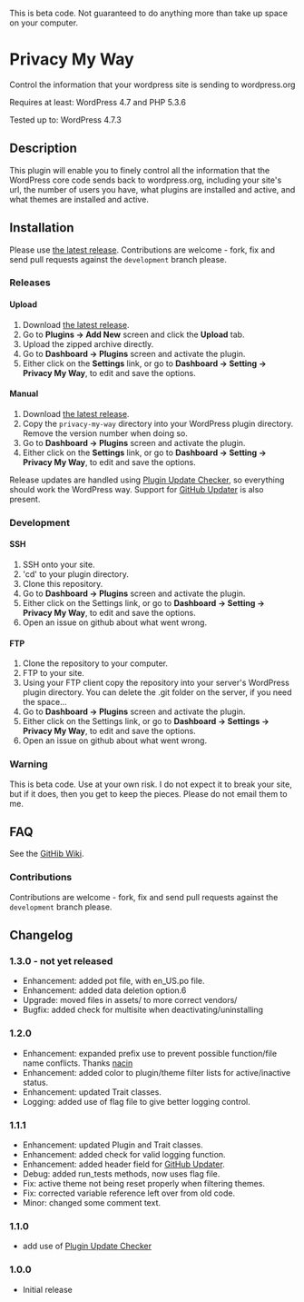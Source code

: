 This is beta code.  Not guaranteed to do anything more than take up space on your computer.


# Privacy My Way

Control the information that your wordpress site is sending to wordpress.org

Requires at least: WordPress 4.7 and PHP 5.3.6

Tested up to: WordPress 4.7.3

## Description

This plugin will enable you to finely control all the information that the WordPress core code sends back to wordpress.org, including your site's url,
the number of users you have, what plugins are installed and active, and what themes are installed and active.

## Installation

Please use [the latest release](https://github.com/RichardCoffee/privacy-my-way/releases/latest).  Contributions are welcome - fork, fix and send pull
requests against the `development` branch please.

### Releases

#### Upload

1.  Download [the latest release](https://github.com/RichardCoffee/privacy-my-way/releases/latest).
2.  Go to __Plugins -> Add New__ screen and click the __Upload__ tab.
3.  Upload the zipped archive directly.
4.  Go to __Dashboard -> Plugins__ screen and activate the plugin.
5.  Either click on the __Settings__ link, or go to __Dashboard -> Setting -> Privacy My Way__, to edit and save the options.

#### Manual

1.  Download [the latest release](https://github.com/RichardCoffee/privacy-my-way/releases/latest).
2.  Copy the `privacy-my-way` directory into your WordPress plugin directory.  Remove the version number when doing so.
3.  Go to __Dashboard -> Plugins__ screen and activate the plugin.
4.  Either click on the __Settings__ link, or go to __Dashboard -> Setting -> Privacy My Way__, to edit and save the options.

Release updates are handled using [Plugin Update Checker](https://github.com/YahnisElsts/plugin-update-checker), so everything should work the WordPress way.
Support for [GitHub Updater](https://github.com/afragen/github-updater) is also present.

### Development

#### SSH

1.  SSH onto your site.
2.  'cd' to your plugin directory.
3.  Clone this repository.
4.  Go to __Dashboard -> Plugins__ screen and activate the plugin.
5.  Either click on the Settings link, or go to __Dashboard -> Setting -> Privacy My Way__, to edit and save the options.
6.  Open an issue on github about what went wrong.

#### FTP

1.  Clone the repository to your computer.
2.  FTP to your site.
3.  Using your FTP client copy the repository into your server's WordPress plugin directory.  You can delete the .git folder on the server, if you need the space...
4.  Go to __Dashboard -> Plugins__ screen and activate the plugin.
5.  Either click on the Settings link, or go to __Dashboard -> Settings -> Privacy My Way__, to edit and save the options.
6.  Open an issue on github about what went wrong.


### Warning

This is beta code.  Use at your own risk.  I do not expect it to break your site, but if it does, then you get to keep the pieces.  Please do not email them to me.

## FAQ

See the [GitHib Wiki](https://github.com/RichardCoffee/privacy-my-way/wiki).

### Contributions

Contributions are welcome - fork, fix and send pull requests against the `development` branch please.

## Changelog

### 1.3.0 - not yet released
* Enhancement:  added pot file, with en_US.po file.
* Enhancement:  added data deletion option.6
* Upgrade:  moved files in assets/ to more correct vendors/
* Bugfix:  added check for multisite when deactivating/uninstalling

### 1.2.0
* Enhancement:  expanded prefix use to prevent possible function/file name conflicts.  Thanks [nacin](https://nacin.com/2010/05/11/in-wordpress-prefix-everything/)
* Enhancement:  added color to plugin/theme filter lists for active/inactive status.
* Enhancement:  updated Trait classes.
* Logging:  added use of flag file to give better logging control.

### 1.1.1
* Enhancement:  updated Plugin and Trait classes.
* Enhancement:  added check for valid logging function.
* Enhancement:  added header field for [GitHub Updater](https://github.com/afragen/github-updater).
* Debug:  added run_tests methods, now uses flag file.
* Fix:  active theme not being reset properly when filtering themes.
* Fix:  corrected variable reference left over from old code.
* Minor:  changed some comment text.


### 1.1.0
* add use of [Plugin Update Checker](https://github.com/YahnisElsts/plugin-update-checker)

### 1.0.0
* Initial release

